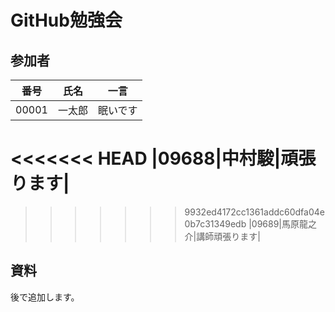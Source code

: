 # GitHub勉強会

## 参加者

|番号|氏名|一言|
|---|---|---|
|00001|一太郎|眠いです|
<<<<<<< HEAD
|09688|中村駿|頑張ります|
=======
>>>>>>> 9932ed4172cc1361addc60dfa04e0b7c31349edb
|09689|馬原龍之介|講師頑張ります|

## 資料
後で追加します。

## 
